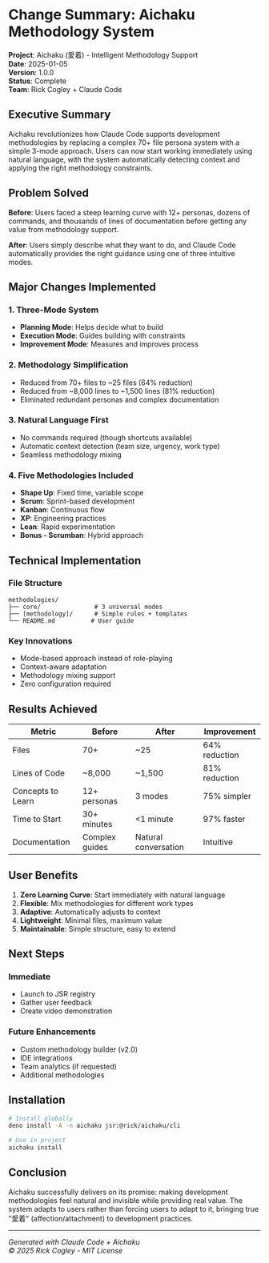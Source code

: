 # Change Summary: Aichaku Methodology System

**Project**: Aichaku (愛着) - Intelligent Methodology Support\
**Date**: 2025-01-05\
**Version**: 1.0.0\
**Status**: Complete\
**Team**: Rick Cogley + Claude Code

## Executive Summary

Aichaku revolutionizes how Claude Code supports development methodologies by replacing a complex 70+ file persona system
with a simple 3-mode approach. Users can now start working immediately using natural language, with the system
automatically detecting context and applying the right methodology constraints.

## Problem Solved

**Before**: Users faced a steep learning curve with 12+ personas, dozens of commands, and thousands of lines of
documentation before getting any value from methodology support.

**After**: Users simply describe what they want to do, and Claude Code automatically provides the right guidance using
one of three intuitive modes.

## Major Changes Implemented

### 1. Three-Mode System

- **Planning Mode**: Helps decide what to build
- **Execution Mode**: Guides building with constraints
- **Improvement Mode**: Measures and improves process

### 2. Methodology Simplification

- Reduced from 70+ files to ~25 files (64% reduction)
- Reduced from ~8,000 lines to ~1,500 lines (81% reduction)
- Eliminated redundant personas and complex documentation

### 3. Natural Language First

- No commands required (though shortcuts available)
- Automatic context detection (team size, urgency, work type)
- Seamless methodology mixing

### 4. Five Methodologies Included

- **Shape Up**: Fixed time, variable scope
- **Scrum**: Sprint-based development
- **Kanban**: Continuous flow
- **XP**: Engineering practices
- **Lean**: Rapid experimentation
- **Bonus - Scrumban**: Hybrid approach

## Technical Implementation

### File Structure

```
methodologies/
├── core/               # 3 universal modes
├── [methodology]/      # Simple rules + templates
└── README.md          # User guide
```

### Key Innovations

- Mode-based approach instead of role-playing
- Context-aware adaptation
- Methodology mixing support
- Zero configuration required

## Results Achieved

| Metric            | Before         | After                | Improvement   |
| ----------------- | -------------- | -------------------- | ------------- |
| Files             | 70+            | ~25                  | 64% reduction |
| Lines of Code     | ~8,000         | ~1,500               | 81% reduction |
| Concepts to Learn | 12+ personas   | 3 modes              | 75% simpler   |
| Time to Start     | 30+ minutes    | <1 minute            | 97% faster    |
| Documentation     | Complex guides | Natural conversation | Intuitive     |

## User Benefits

1. **Zero Learning Curve**: Start immediately with natural language
2. **Flexible**: Mix methodologies for different work types
3. **Adaptive**: Automatically adjusts to context
4. **Lightweight**: Minimal files, maximum value
5. **Maintainable**: Simple structure, easy to extend

## Next Steps

### Immediate

- Launch to JSR registry
- Gather user feedback
- Create video demonstration

### Future Enhancements

- Custom methodology builder (v2.0)
- IDE integrations
- Team analytics (if requested)
- Additional methodologies

## Installation

```bash
# Install globally
deno install -A -n aichaku jsr:@rick/aichaku/cli

# Use in project
aichaku install
```

## Conclusion

Aichaku successfully delivers on its promise: making development methodologies feel natural and invisible while
providing real value. The system adapts to users rather than forcing users to adapt to it, bringing true "愛着"
(affection/attachment) to development practices.

---

_Generated with Claude Code + Aichaku_\
_© 2025 Rick Cogley - MIT License_
